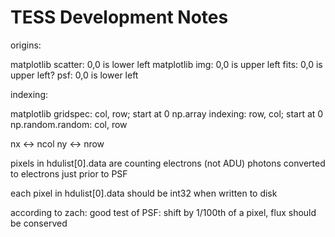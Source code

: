 # TESS Development Notes

origins:

matplotlib scatter: 0,0 is lower left
matplotlib img: 0,0 is upper left
fits: 0,0 is upper left?
psf: 0,0 is lower left

indexing:

matplotlib gridspec: col, row; start at 0
np.array indexing: row, col; start at 0
np.random.random: col, row

nx <-> ncol
ny <-> nrow

pixels in hdulist[0].data are counting electrons (not ADU)
photons converted to electrons just prior to PSF

each pixel in hdulist[0].data should be int32 when written to disk


according to zach:
good test of PSF: shift by 1/100th of a pixel, flux should be conserved
